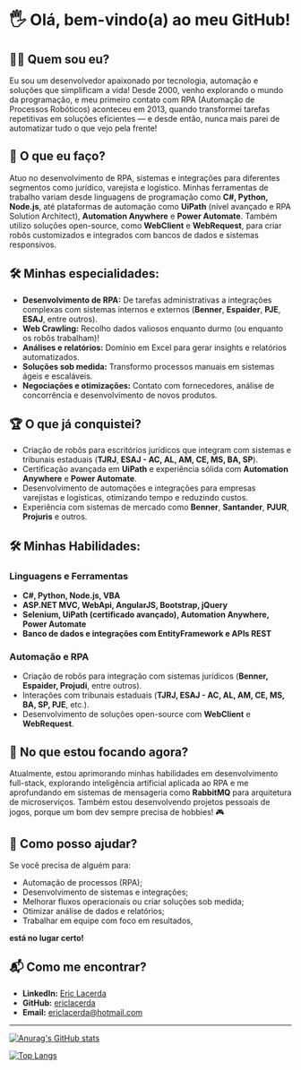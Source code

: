# 🖐️ Olá, bem-vindo(a) ao meu GitHub!

## 👨‍💻 Quem sou eu?

Eu sou um desenvolvedor apaixonado por tecnologia, automação e soluções que simplificam a vida! Desde 2000, venho explorando o mundo da programação, e meu primeiro contato com RPA (Automação de Processos Robóticos) aconteceu em 2013, quando transformei tarefas repetitivas em soluções eficientes — e desde então, nunca mais parei de automatizar tudo o que vejo pela frente!

## 🚀 O que eu faço?

Atuo no desenvolvimento de RPA, sistemas e integrações para diferentes segmentos como jurídico, varejista e logístico. Minhas ferramentas de trabalho variam desde linguagens de programação como **C#, Python, Node.js**, até plataformas de automação como **UiPath** (nível avançado e RPA Solution Architect), **Automation Anywhere** e **Power Automate**. Também utilizo soluções open-source, como **WebClient** e **WebRequest**, para criar robôs customizados e integrados com bancos de dados e sistemas responsivos.

## 🛠️ Minhas especialidades:

- **Desenvolvimento de RPA:** De tarefas administrativas a integrações complexas com sistemas internos e externos (**Benner**, **Espaider**, **PJE**, **ESAJ**, entre outros).  
- **Web Crawling:** Recolho dados valiosos enquanto durmo (ou enquanto os robôs trabalham)!  
- **Análises e relatórios:** Domínio em Excel para gerar insights e relatórios automatizados.  
- **Soluções sob medida:** Transformo processos manuais em sistemas ágeis e escaláveis.  
- **Negociações e otimizações:** Contato com fornecedores, análise de concorrência e desenvolvimento de novos produtos.

## 🏆 O que já conquistei?

- Criação de robôs para escritórios jurídicos que integram com sistemas e tribunais estaduais (**TJRJ**, **ESAJ - AC, AL, AM, CE, MS, BA, SP**).  
- Certificação avançada em **UiPath** e experiência sólida com **Automation Anywhere** e **Power Automate**.  
- Desenvolvimento de automações e integrações para empresas varejistas e logísticas, otimizando tempo e reduzindo custos.  
- Experiência com sistemas de mercado como **Benner**, **Santander**, **PJUR**, **Projuris** e outros.

## 🛠️ Minhas Habilidades:

### **Linguagens e Ferramentas**  
- **C#, Python, Node.js, VBA**  
- **ASP.NET MVC, WebApi, AngularJS, Bootstrap, jQuery**  
- **Selenium, UiPath (certificado avançado), Automation Anywhere, Power Automate**  
- **Banco de dados e integrações com EntityFramework e APIs REST**  

### **Automação e RPA**  
- Criação de robôs para integração com sistemas jurídicos (**Benner, Espaider, Projudi**, entre outros).  
- Interações com tribunais estaduais (**TJRJ, ESAJ - AC, AL, AM, CE, MS, BA, SP, PJE**, etc.).  
- Desenvolvimento de soluções open-source com **WebClient** e **WebRequest**.

## 🌱 No que estou focando agora?

Atualmente, estou aprimorando minhas habilidades em desenvolvimento full-stack, explorando inteligência artificial aplicada ao RPA e me aprofundando em sistemas de mensageria como **RabbitMQ** para arquitetura de microserviços. Também estou desenvolvendo projetos pessoais de jogos, porque um bom dev sempre precisa de hobbies! 🎮

## 🤝 Como posso ajudar?

Se você precisa de alguém para:  

- Automação de processos (RPA);  
- Desenvolvimento de sistemas e integrações;  
- Melhorar fluxos operacionais ou criar soluções sob medida;  
- Otimizar análise de dados e relatórios;  
- Trabalhar em equipe com foco em resultados,  

**está no lugar certo!**

## 📬 Como me encontrar?

- **LinkedIn:** [Eric Lacerda](https://www.linkedin.com/in/eric-lacerda-b2742517/)  
- **GitHub:** [ericlacerda](https://github.com/ericlacerda)  
- **Email:** ericlacerda@hotmail.com  

---

[![Anurag's GitHub stats](https://github-readme-stats.vercel.app/api?username=ericlacerda&count_private=true&show_icons=true&theme=gruvbox)](https://github.com/ericlacerda/github-readme-stats)

[![Top Langs](https://github-readme-stats.vercel.app/api/top-langs/?username=ericlacerda&layout=compact&theme=gruvbox)](https://github.com/ericlacerda/github-readme-stats)
